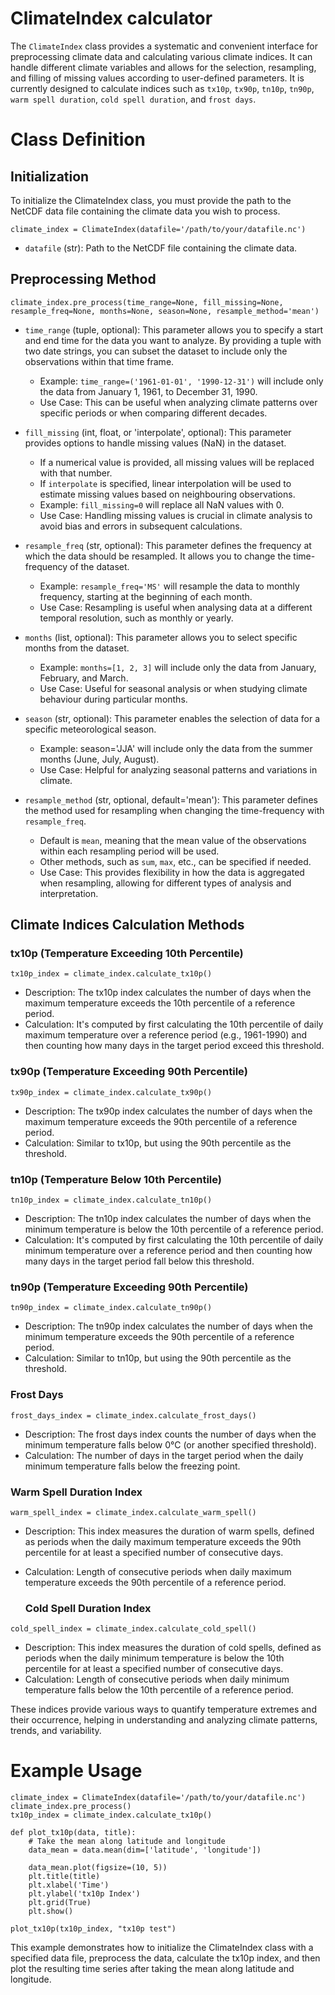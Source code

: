 
# ClimateIndex calculator

The `ClimateIndex` class provides a systematic and convenient interface for preprocessing climate data and calculating various climate indices. It can handle different climate variables and allows for the selection, resampling, and filling of missing values according to user-defined parameters. It is currently designed to calculate indices such as `tx10p`, `tx90p`, `tn10p`, `tn90p`, `warm spell duration`, `cold spell duration`, and `frost days`.

# Class Definition

## Initialization
To initialize the ClimateIndex class, you must provide the path to the NetCDF data file containing the climate data you wish to process.

``` {.python language="Python"}
climate_index = ClimateIndex(datafile='/path/to/your/datafile.nc')
```

-   `datafile` (str): Path to the NetCDF file containing the climate
    data.

## Preprocessing Method

``` {.python language="Python"}
climate_index.pre_process(time_range=None, fill_missing=None, resample_freq=None, months=None, season=None, resample_method='mean')
```

-   `time_range` (tuple, optional): This parameter allows you to specify a start and end time for the data you want to analyze. By providing a tuple with two date strings, you can subset the dataset to include only the observations within that time frame.
    -   Example: `time_range=('1961-01-01', '1990-12-31')` will include only the data from January 1, 1961, to December 31, 1990.
    -   Use Case: This can be useful when analyzing climate patterns over specific periods or when comparing different decades.

-   `fill_missing` (int, float, or 'interpolate', optional): This parameter provides options to handle missing values (NaN) in the dataset.
    - If a numerical value is provided, all missing values will be replaced with that number.
    - If `interpolate` is specified, linear interpolation will be used to estimate missing values based on neighbouring observations.
    - Example: `fill_missing=0` will replace all NaN values with 0.
    - Use Case: Handling missing values is crucial in climate analysis to avoid bias and errors in subsequent calculations.

-   `resample_freq` (str, optional): This parameter defines the frequency at which the data should be resampled. It allows you to change the time-frequency of the dataset.
    - Example: `resample_freq='MS'` will resample the data to monthly frequency, starting at the beginning of each month.
    - Use Case: Resampling is useful when analysing data at a different temporal resolution, such as monthly or yearly.

-   `months` (list, optional): This parameter allows you to select specific months from the dataset.
    - Example: `months=[1, 2, 3]` will include only the data from January, February, and March.
    - Use Case: Useful for seasonal analysis or when studying climate behaviour during particular months.

-   `season` (str, optional): This parameter enables the selection of data for a specific meteorological season.
    - Example: season='JJA' will include only the data from the summer months (June, July, August).
    - Use Case: Helpful for analyzing seasonal patterns and variations in climate.

-   `resample_method` (str, optional, default='mean'): This parameter defines the method used for resampling when changing the time-frequency with `resample_freq`.
    - Default is `mean`, meaning that the mean value of the observations within each resampling period will be used.
    - Other methods, such as `sum`, `max`, etc., can be specified if needed.
    - Use Case: This provides flexibility in how the data is aggregated when resampling, allowing for different types of analysis and interpretation.

## Climate Indices Calculation Methods

### tx10p (Temperature Exceeding 10th Percentile)

``` {.python language="Python"}
tx10p_index = climate_index.calculate_tx10p()
```
- Description: The tx10p index calculates the number of days when the maximum temperature exceeds the 10th percentile of a reference period.
- Calculation: It's computed by first calculating the 10th percentile of daily maximum temperature over a reference period (e.g., 1961-1990) and then counting how many days in the target period exceed this threshold.


### tx90p (Temperature Exceeding 90th Percentile)

``` {.python language="Python"}
tx90p_index = climate_index.calculate_tx90p()
```
- Description: The tx90p index calculates the number of days when the maximum temperature exceeds the 90th percentile of a reference period.
- Calculation: Similar to tx10p, but using the 90th percentile as the threshold.

### tn10p (Temperature Below 10th Percentile)

``` {.python language="Python"}
tn10p_index = climate_index.calculate_tn10p()
```
- Description: The tn10p index calculates the number of days when the minimum temperature is below the 10th percentile of a reference period.
- Calculation: It's computed by first calculating the 10th percentile of daily minimum temperature over a reference period and then counting how many days in the target period fall below this threshold.

### tn90p (Temperature Exceeding 90th Percentile)

``` {.python language="Python"}
tn90p_index = climate_index.calculate_tn90p()
```
- Description:  The tn90p index calculates the number of days when the minimum temperature exceeds the 90th percentile of a reference period.
- Calculation: Similar to tn10p, but using the 90th percentile as the threshold.

### Frost Days

``` {.python language="Python"}
frost_days_index = climate_index.calculate_frost_days()
```
- Description:  The frost days index counts the number of days when the minimum temperature falls below 0°C (or another specified threshold).
- Calculation:  The number of days in the target period when the daily minimum temperature falls below the freezing point.

    
### Warm Spell Duration Index

``` {.python language="Python"}
warm_spell_index = climate_index.calculate_warm_spell()
```
- Description:  This index measures the duration of warm spells, defined as periods when the daily maximum temperature exceeds the 90th percentile for at least a specified number of consecutive days.
- Calculation: Length of consecutive periods when daily maximum temperature exceeds the 90th percentile of a reference period.

  ### Cold Spell Duration Index

``` {.python language="Python"}
cold_spell_index = climate_index.calculate_cold_spell()
```
- Description: This index measures the duration of cold spells, defined as periods when the daily minimum temperature is below the 10th percentile for at least a specified number of consecutive days.
- Calculation: Length of consecutive periods when daily minimum temperature falls below the 10th percentile of a reference period.

These indices provide various ways to quantify temperature extremes and their occurrence, helping in understanding and analyzing climate patterns, trends, and variability.

# Example Usage

``` {.python language="Python"}
climate_index = ClimateIndex(datafile='/path/to/your/datafile.nc')
climate_index.pre_process()
tx10p_index = climate_index.calculate_tx10p()

def plot_tx10p(data, title):
    # Take the mean along latitude and longitude
    data_mean = data.mean(dim=['latitude', 'longitude'])
    
    data_mean.plot(figsize=(10, 5))
    plt.title(title)
    plt.xlabel('Time')
    plt.ylabel('tx10p Index')
    plt.grid(True)
    plt.show()

plot_tx10p(tx10p_index, "tx10p test")

```
This example demonstrates how to initialize the ClimateIndex class with a specified data file, preprocess the data, calculate the tx10p index, and then plot the resulting time series after taking the mean along latitude and longitude.

